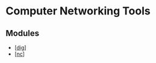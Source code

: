# Computer Networking Tools

Modules
---

- [[dig]]
- [[nc]]

[//begin]: # "Autogenerated link references for markdown compatibility"
[dig]: dig/dig.md "dig"
[nc]: nc/nc.md "nc"
[//end]: # "Autogenerated link references"